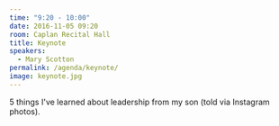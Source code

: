 ```yaml
---
time: "9:20 - 10:00"
date: 2016-11-05 09:20
room: Caplan Recital Hall
title: Keynote
speakers:
  - Mary Scotton
permalink: /agenda/keynote/
image: keynote.jpg
---
```


5 things I've learned about leadership from my son (told via Instagram photos).
